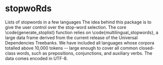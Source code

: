 # stopwoRds
Lists of stopwords in a few languages
The idea behind this package is to give the user control over the stop-word 
selection. The core \code{generate_stoplist} function relies on 
\code{multilingual_stopwords}, a large data frame derived from the current 
release of the Universal Dependencies Treebanks. We have included all languages 
whose corpora totalled above 10,000 tokens -- large enough to cover all common 
closed-class words, such as prepositions, conjunctions, and auxiliary verbs.
The data comes encoded in UTF-8. 